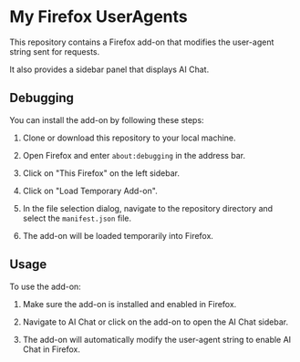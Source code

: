 # My Firefox UserAgents

This repository contains a Firefox add-on that modifies the user-agent string sent for requests. 

It also provides a sidebar panel that displays AI Chat.

## Debugging

You can install the add-on by following these steps:

1. Clone or download this repository to your local machine.

2. Open Firefox and enter `about:debugging` in the address bar.

3. Click on "This Firefox" on the left sidebar.

4. Click on "Load Temporary Add-on".

5. In the file selection dialog, navigate to the repository directory and select the `manifest.json` file.

6. The add-on will be loaded temporarily into Firefox.

## Usage

To use the add-on:

1. Make sure the add-on is installed and enabled in Firefox.

2. Navigate to AI Chat or click on the add-on to open the AI Chat sidebar.

3. The add-on will automatically modify the user-agent string to enable AI Chat in Firefox.
